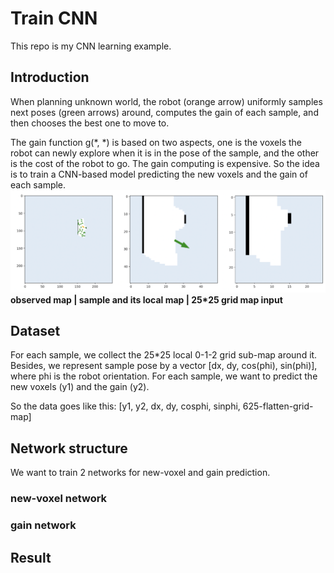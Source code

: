 # Train CNN

This repo is my CNN learning example.

## Introduction

When planning unknown world, the robot (orange arrow) uniformly samples next poses (green arrows) around, computes the gain of each sample, and then chooses the best one to move to. 

The gain function g(\*, \*) is based on two aspects, one is the voxels the robot can newly explore when it is in the pose of the sample, and the other is the cost of the robot to go. The gain computing is expensive. So the idea is to train a CNN-based model predicting the new voxels and the gain of each sample.
![](https://github.com/yuliangzhong/trainCNN/blob/main/img/data.png)
**observed map | sample and its local map | 25\*25 grid map input**

## Dataset
For each sample, we collect the 25*25 local 0-1-2 grid sub-map around it. Besides, we represent sample pose by a vector [dx, dy, cos(phi), sin(phi)], where phi is the robot orientation. For each sample, we want to predict the new voxels (y1) and the gain (y2).

So the data goes like this: [y1, y2, dx, dy, cosphi, sinphi, 625-flatten-grid-map]
 
## Network structure

We want to train 2 networks for new-voxel and gain prediction.

### new-voxel network

### gain network

## Result


